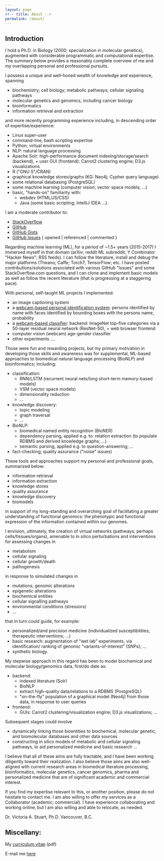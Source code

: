 ```yaml
---
layout: page
<!-- title: About -->
permalink: /about/
---
```

## Introduction

I hold a Ph.D. in Biology (2000; specialization in molecular genetics), augmented with considerable programmatic and computational expertise.  The summary below provides a reasonably complete overview of me and my overlapping personal and professional pursuits.

I possess a unique and well-honed wealth of knowledge and experience, spanning

 * biochemistry; cell biology; metabolic pathways; cellular signaling pathways
 * molecular genetics and genomics, including cancer biology
 * bioinformatics
 * information retrieval and extraction

and more recently programming experience including, in descending order of expertise/experience:

 * Linux super-user
 * command-line, bash scripting expertise
 * Python; virtual environments
 * NLP: natural language processing
 * Apache Solr: high-performance document indexing/storage/search (backend), +
   user GUI (frontend): Carrot2 clustering engine; D3.js visualizations
 * R ("GNU S"/CRAN)
 * graphical knowledge stores/graphs (KG: Neo4j; Cypher query language)
 * some relational databasing (PostgreSQL)
 * some machine learning (computer vision; vector space models; ...)
 * basic, "hands-on" familiarity with:
    * webdev (HTML/JS/CSS)
    * Java (some basic scripting; IntelliJ IDEA ...).

I am a moderate contributor to:

 * [StackOverflow](https://stackoverflow.com/users/1904943/victoria-stuart)
 * [GitHub](https://github.com/victoriastuart)
 * [GitHub Gists](https://gist.github.com/victoriastuart)
 * [GitHub Issues](https://www.google.com/search?num=20&q=github+AND+%22victoriastuart+opened+this+Issue%22+OR+%22victoriastuart+referenced+this+issue%22+OR+%22victoriastuart+commented+on%22&oq=github+AND+%22victoriastuart+opened+this+Issue%22+OR+%22victoriastuart+referenced+this+issue%22+OR+%22victoriastuart+commented+on%22&gs_l=psy-ab.12...0.0.0.3196.0.0.0.0.0.0.0.0..0.0....0...1..64.psy-ab..0.0.0.XhmLQhgVmnc) { opened \| referenced \| commented }

Regarding machine learning (ML), for a period of ~1.5+ years (2015-2017) I immersed myself in that domain (arXiv; reddit ML subreddit; Y Combinator "Hacker News"; RSS feeds).  I can follow the literature, install and debug the major platforms (Theano; Caffe; Torch7; TensorFlow; etc.  I have posted contributions/solutions associated with various GitHub "Issues" and some StackOverflow.com questions, and I can clone and implement basic models as well as follow the recent literature (that is progressing at a staggering pace).

With personal, self-taught ML projects I implemented:

 * an image captioning system
 * a [webcam-based personal identification system](https://github.com/victoriastuart/cv_facial_identification): persons identified by name with faces identified by bounding boxes with the persons name, probability
 * a [webcam-based classifier](https://github.com/victoriastuart/keras_js_canvas_resnet-50): backend: ImageNet top-five categories via a 50-layer residual neural network (ResNet-50), + web browser frontend
 * computer vision (webcam) age-gender classifier
 * other experiments ....

Those were fun and rewarding projects, but my primary motivation in developing those skills and awareness was for supplemental, ML-based approaches to biomedical natural language processing (BioNLP) and bioinformatics; including:

 * classification:
    * RNN/LSTM (recurrent neural nets/long short-term memory-based models)
    * VSM (vector space models)
    * dimensionality reduction
    * ...
 * knowledge discovery:
    * topic modeling
    * graph traversal
    * ...
 * BioNLP:
    * biomedical named entity recognition (BioNER)
    * dependency parsing, applied e.g. to: relation extraction (to populate
      RDBMS and derived knowledge graphs; ...)
    * semantic parsing, applied e.g. to question-answering; ...
 * fact-checking; quality assurance ("noise" issues)

These tools and approaches support my personal and professional goals, summarized below:

 * information retrieval
 * information extraction
 * knowledge stores
 * quality assurance
 * knowledge discovery
 * biomodels

in support of my long-standing and overarching goal of facilitating a greater understanding of functional genomics: the phenotypic and functional expression of the information contained within our genomes.

I envision, ultimately, the creation of virtual networks (pathways; perhaps cells/tissues/organs), amenable to in silico perturbations and interventions for assessing changes in

 * metabolism
 * cellular signaling
 * cellular growth/death
 * pathogenesis

in response to simulated changes in

 * mutations; genomic alterations
 * epigenetic alterations
 * biochemical entities
 * cellular signalling pathways
 * environmental conditions (stressors)
 * ...

that in turn could guide, for example:

 * personalized/and precision medicine (individualized susceptibilities;
   therapeutic interventions; ...)
 * basic research: augmentation of "wet lab" experiments, via identification/
   ranking of genomic "variants-of-interest" (SNPs); ...
 * synthetic biology.

My stepwise approach in this regard has been to model biochemical and molecular biology/genomics data, first/do date as:

 * backend:
    * indexed literature (Solr)
    * BioNLP
    * extract high-quality data/relations to a RDBMS (PostgreSQL)
    * "on-the-fly" population of a graphical model (Neo4j) from those data, in
      response to user queries
 * frontend:
    * GUIs: Carrot2 clustering/visualization engine; D3.js visualizations; ...

Subsequent stages could involve

 * dynamically linking those bioentities to biochemical, molecular genetic, and
   biomolecular databases and other data sources
 * constructing in silico models of metabolic and cellular signaling pathways,
   to aid personalized medicine and basic research ...

I believe that all of these aims are fully tractable, and I have been working diligently toward their realization.  I also believe those aims are also well-aligned with current research areas in biomedical literature processing, bioinformatics, molecular genetics, cancer genomics, pharma and personalized medicine that are of significant academic and commercial interest.

If you find my expertise relevant to this, or another position, please do not hesitate to contact me.  I am also  willing to offer my services as a Collaborator (academic; commercial).  I have experience collaborating and working online, but I am also willing and able to relocate, as needed.

Dr. Victoria A. Stuart, Ph.D.
Vancouver, B.C.

## Miscellany:

My [curriculum vitae](http://victoriastuart.ca/cv.pdf) (pdf)

E-mail me [here](mailto:Victoria.A.Stuart@gmail.com)
